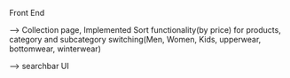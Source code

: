 Front End

--> Collection page, Implemented Sort functionality(by price) for products, category and subcategory switching(Men, Women, Kids, upperwear, bottomwear, winterwear)

--> searchbar UI
